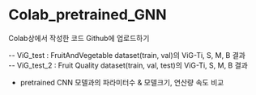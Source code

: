 # Colab_pretrained_GNN

Colab상에서 작성한 코드 Github에 업로드하기

-- ViG_test : FruitAndVegetable dataset(train, val)의 ViG-Ti, S, M, B 결과  
-- ViG_test_2 : Fruit Quality dataset(train, val, test)의 ViG-Ti, S, M, B 결과 

* pretrained CNN 모델과의 파라미터수 & 모델크기, 연산량 속도 비교
